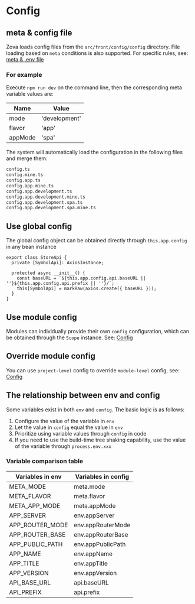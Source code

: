 # Config

## meta & config file

Zova loads config files from the `src/front/config/config` directory. File loading based on `meta` conditions is also supported. For specific rules, see: [meta & .env file](../env/introduction.md)

### For example

Execute `npm run dev` on the command line, then the corresponding meta variable values are:

| Name    | Value         |
| ------- | ------------- |
| mode    | 'development' |
| flavor  | 'app'         |
| appMode | 'spa'         |

The system will automatically load the configuration in the following files and merge them:

```txt
config.ts
config.mine.ts
config.app.ts
config.app.mine.ts
config.app.development.ts
config.app.development.mine.ts
config.app.development.spa.ts
config.app.development.spa.mine.ts
```

## Use global config

The global config object can be obtained directly through `this.app.config` in any bean instance

```typescript{5}
export class StoreApi {
  private [SymbolApi]: AxiosInstance;

  protected async __init__() {
    const baseURL = `${this.app.config.api.baseURL || ''}${this.app.config.api.prefix || ''}/`;
    this[SymbolApi] = markRaw(axios.create({ baseURL }));
  }
}
```

## Use module config

Modules can individually provide their own `config` configuration, which can be obtained through the `Scope` instance. See: [Config](../../essentials/scope/config.md)

## Override module config

You can use `project-level` config to override `module-level` config, see: [Config](../../essentials/scope/config.md)

## The relationship between env and config

Some variables exist in both `env` and `config`. The basic logic is as follows:

1. Configure the value of the variable in `env`
2. Let the value in `config` equal the value in `env`
3. Prioritize using variable values through `config` in code
4. If you need to use the build-time tree shaking capability, use the value of the variable through `process.env.xxx`

### Variable comparison table

| Variables in env | Variables in config |
| ---------------- | ------------------- |
| META_MODE        | meta.mode           |
| META_FLAVOR      | meta.flavor         |
| META_APP_MODE    | meta.appMode        |
| APP_SERVER       | env.appServer       |
| APP_ROUTER_MODE  | env.appRouterMode   |
| APP_ROUTER_BASE  | env.appRouterBase   |
| APP_PUBLIC_PATH  | env.appPublicPath   |
| APP_NAME         | env.appName         |
| APP_TITLE        | env.appTitle        |
| APP_VERSION      | env.appVersion      |
| API_BASE_URL     | api.baseURL         |
| API_PREFIX       | api.prefix          |
